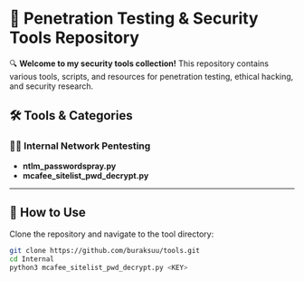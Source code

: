 # 🚀 Penetration Testing & Security Tools Repository

🔍 **Welcome to my security tools collection!** This repository contains various tools, scripts, and resources for penetration testing, ethical hacking, and security research.

## 🛠️ Tools & Categories

### 🏴‍☠️ Internal Network Pentesting  
- **ntlm_passwordspray.py**   
- **mcafee_sitelist_pwd_decrypt.py** 

---

## 🚀 How to Use  
Clone the repository and navigate to the tool directory:  

```bash
git clone https://github.com/buraksuu/tools.git
cd Internal
python3 mcafee_sitelist_pwd_decrypt.py <KEY>
```

